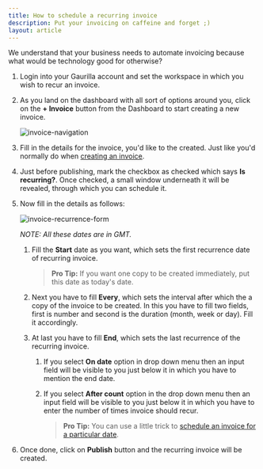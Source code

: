 ```yaml
---
title: How to schedule a recurring invoice
description: Put your invoicing on caffeine and forget ;)
layout: article
---
```

We understand that your business needs to automate invoicing because what would be technology good for otherwise?

1. Login into your Gaurilla account and set the workspace in which you wish to recur an invoice.

2. As you land on the dashboard with all sort of options around you, click on the **+ Invoice** button from the Dashboard to start creating a new invoice.

	![invoice-navigation]({{site.url}}/images/dashboard/dashboard.png)

3. Fill in the details for the invoice, you'd like to the created. Just like you'd normally do when [creating an invoice]({{site.url}}/articles/how-to-create-an-invoice).

4. Just before publishing, mark the checkbox as checked which says **Is recurring?**. Once checked, a small window underneath it will be revealed, through which you can schedule it.

5. Now fill in the details as follows:

	![invoice-recurrence-form]({{site.url}}/images/slips/recurrence.png)

	*NOTE: All these dates are in GMT.*

	1. Fill the **Start** date as you want, which sets the first recurrence date of recurring invoice.

		> **Pro Tip:** If you want one copy to be created immediately, put this date as today's date.

	2. Next you have to fill **Every**, which sets the interval after which the a copy of the invoice to be created. In this you have to fill two fields, first is number and second is the duration (month, week or day). Fill it accordingly.

	3. At last you have to fill **End**, which sets the last recurrence of the recurring invoice.

		1. If you select **On date** option in drop down menu then an input field will be visible to you just below it in which you have to mention the end date.

		2. If you select **After count** option in the drop down menu then an input field will be visible to you just below it in which you have to enter the number of times invoice should recur.

			> **Pro Tip:** You can use a little trick to [schedule an invoice for a particular date]({{site.url}}/articles/how-to-schedule-an-invoice-for-a-particular-date).

6. Once done, click on **Publish** button and the recurring invoice will be created.